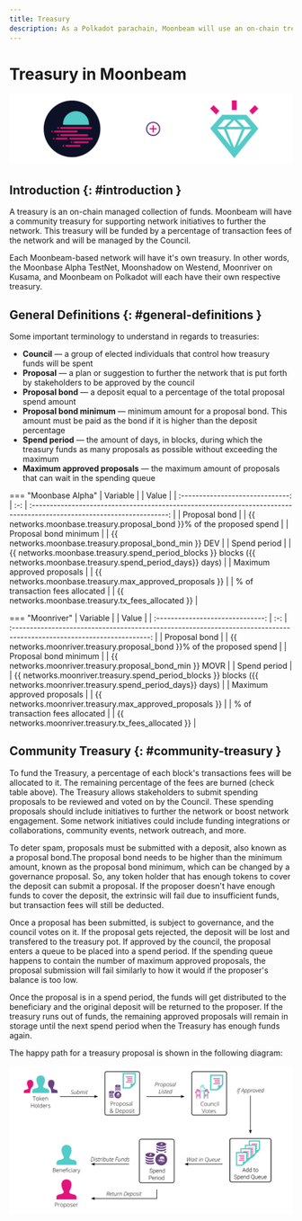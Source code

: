 ```yaml
---
title: Treasury
description: As a Polkadot parachain, Moonbeam will use an on-chain treasury controlled by council members, that allows for stakeholders to submit proposals to further the network.
---
```


# Treasury in Moonbeam

![Treasury Moonbeam Banner](/images/treasury/treasury-overview-banner.png)

## Introduction {: #introduction } 

A treasury is an on-chain managed collection of funds. Moonbeam will have a community treasury for supporting network initiatives to further the network. This treasury will be funded by a percentage of transaction fees of the network and will be managed by the Council.

Each Moonbeam-based network will have it's own treasury. In other words, the Moonbase Alpha TestNet, Moonshadow on Westend, Moonriver on Kusama, and Moonbeam on Polkadot will each have their own respective treasury. 

## General Definitions {: #general-definitions } 

Some important terminology to understand in regards to treasuries:

- **Council** — a group of elected individuals that control how treasury funds will be spent
- **Proposal** — a plan or suggestion to further the network that is put forth by stakeholders to be approved by the council
- **Proposal bond** — a deposit equal to a percentage of the total proposal spend amount
- **Proposal bond minimum** — minimum amount for a proposal bond. This amount must be paid as the bond if it is higher than the deposit percentage
- **Spend period** — the amount of days, in blocks, during which the treasury funds as many proposals as possible without exceeding the maximum
- **Maximum approved proposals** — the maximum amount of proposals that can wait in the spending queue

=== "Moonbase Alpha"
    |             Variable             |     |                                                             Value                                                      |
    | :------------------------------: | :-: | :--------------------------------------------------------------------------------------------------------------------: |
    |           Proposal bond          |     |                            {{ networks.moonbase.treasury.proposal_bond }}% of the proposed spend                       |
    |       Proposal bond minimum      |     |                                  {{ networks.moonbase.treasury.proposal_bond_min }} DEV                              |
    |           Spend period           |     |  {{ networks.moonbase.treasury.spend_period_blocks }} blocks ({{ networks.moonbase.treasury.spend_period_days}} days)  |
    |     Maximum approved proposals   |     |                                  {{ networks.moonbase.treasury.max_approved_proposals }}                               |
    |     % of transaction fees allocated   |     |                                  {{ networks.moonbase.treasury.tx_fees_allocated }}                               |

=== "Moonriver"
    |             Variable             |     |                                                             Value                                                      |
    | :------------------------------: | :-: | :--------------------------------------------------------------------------------------------------------------------: |
    |           Proposal bond          |     |                            {{ networks.moonriver.treasury.proposal_bond }}% of the proposed spend                       |
    |       Proposal bond minimum      |     |                                  {{ networks.moonriver.treasury.proposal_bond_min }} MOVR                              |
    |           Spend period           |     |  {{ networks.moonriver.treasury.spend_period_blocks }} blocks ({{ networks.moonriver.treasury.spend_period_days}} days)  |
    |     Maximum approved proposals   |     |                                  {{ networks.moonriver.treasury.max_approved_proposals }}                               |
     |     % of transaction fees allocated   |     |                                  {{ networks.moonriver.treasury.tx_fees_allocated }}                               |

## Community Treasury {: #community-treasury } 

To fund the Treasury, a percentage of each block's transactions fees will be allocated to it. The remaining percentage of the fees are burned (check table above). The Treasury allows stakeholders to submit spending proposals to be reviewed and voted on by the Council. These spending proposals should include initiatives to further the network or boost network engagement. Some network initiatives could include funding integrations or collaborations, community events, network outreach, and more. 

To deter spam, proposals must be submitted with a deposit, also known as a proposal bond.The proposal bond needs to be higher than the minimum amount, known as the proposal bond minimum, which can be changed by a governance proposal. So, any token holder that has enough tokens to cover the deposit can submit a proposal. If the proposer doesn't have enough funds to cover the deposit, the extrinsic will fail due to insufficient funds, but transaction fees will still be deducted. 

Once a proposal has been submitted, is subject to governance, and the council votes on it. If the proposal gets rejected, the deposit will be lost and transfered to the treasury pot. If approved by the council, the proposal enters a queue to be placed into a spend period. If the spending queue happens to contain the number of maximum approved proposals, the proposal submission will fail similarly to how it would if the proposer's balance is too low.

Once the proposal is in a spend period, the funds will get distributed to the beneficiary and the original deposit will be returned to the proposer. If the treasury runs out of funds, the remaining approved proposals will remain in storage until the next spend period when the Treasury has enough funds again.

The happy path for a treasury proposal is shown in the following diagram:

![Treasury Proposal Happy Path Diagram](/images/treasury/treasury-proposal-roadmap.png)
